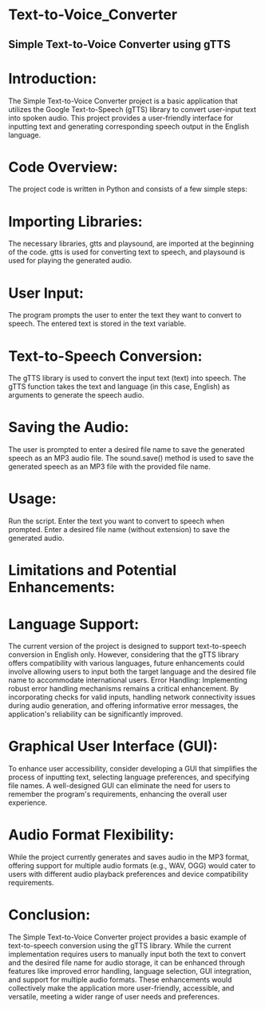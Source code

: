 # Text-to-Voice_Converter
## Simple Text-to-Voice Converter using gTTS

# Introduction:
The Simple Text-to-Voice Converter project is a basic application that utilizes the Google Text-to-Speech (gTTS) library to convert user-input text into spoken audio. This project provides a user-friendly interface for inputting text and generating corresponding speech output in the English language.

# Code Overview:
The project code is written in Python and consists of a few simple steps:

# Importing Libraries:
The necessary libraries, gtts and playsound, are imported at the beginning of the code. gtts is used for converting text to speech, and playsound is used for playing the generated audio.

# User Input:
The program prompts the user to enter the text they want to convert to speech. The entered text is stored in the text variable.

# Text-to-Speech Conversion:
The gTTS library is used to convert the input text (text) into speech. The gTTS function takes the text and language (in this case, English) as arguments to generate the speech audio.

# Saving the Audio:
The user is prompted to enter a desired file name to save the generated speech as an MP3 audio file. The sound.save() method is used to save the generated speech as an MP3 file with the provided file name.

# Usage:

Run the script.
Enter the text you want to convert to speech when prompted.
Enter a desired file name (without extension) to save the generated audio.

# Limitations and Potential Enhancements:

# Language Support: 
The current version of the project is designed to support text-to-speech conversion in English only. However, considering that the gTTS library offers compatibility with various languages, future enhancements could involve allowing users to input both the target language and the desired file name to accommodate international users.
Error Handling: Implementing robust error handling mechanisms remains a critical enhancement. By incorporating checks for valid inputs, handling network connectivity issues during audio generation, and offering informative error messages, the application's reliability can be significantly improved.

# Graphical User Interface (GUI):
To enhance user accessibility, consider developing a GUI that simplifies the process of inputting text, selecting language preferences, and specifying file names. A well-designed GUI can eliminate the need for users to remember the program's requirements, enhancing the overall user experience.

# Audio Format Flexibility:
While the project currently generates and saves audio in the MP3 format, offering support for multiple audio formats (e.g., WAV, OGG) would cater to users with different audio playback preferences and device compatibility requirements.

# Conclusion:
The Simple Text-to-Voice Converter project provides a basic example of text-to-speech conversion using the gTTS library. While the current implementation requires users to manually input both the text to convert and the desired file name for audio storage, it can be enhanced through features like improved error handling, language selection, GUI integration, and support for multiple audio formats. These enhancements would collectively make the application more user-friendly, accessible, and versatile, meeting a wider range of user needs and preferences.

